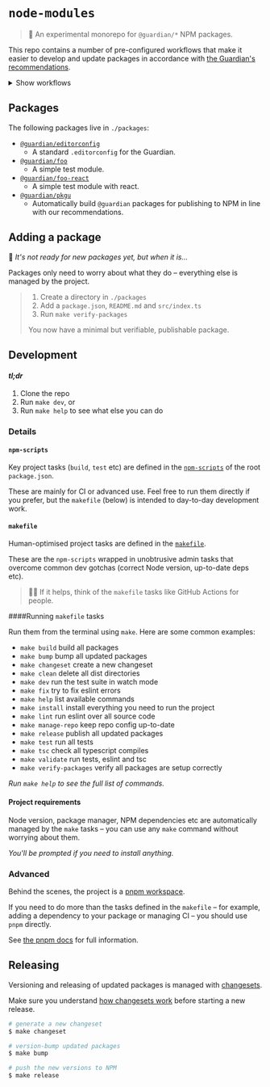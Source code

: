 # `node-modules`

> 🧪 An experimental monorepo for `@guardian/*` NPM packages.

This repo contains a number of pre-configured workflows that make it easier to develop and update packages in accordance with [the Guardian's recommendations](https://github.com/guardian/recommendations/blob/main/npm-packages.md).

<details>
<summary>Show workflows</summary>

-   [x] Node version management
-   [x] NPM package management
-   [x] TypeScript configuration
-   [x] Eslint configuration
-   [x] Testing (using [Jest](https://jestjs.io/))
-   [x] Bundling (using `@guardian/pkgu` – a member of this project)
-   [ ] Versioning (using [changesets](https://github.com/atlassian/changesets))
-   [ ] Publishing (using [changesets](https://github.com/atlassian/changesets))
-   [x] Package config validation
</details>

## Packages

The following packages live in `./packages`:

<!-- START PACKAGES -->
<!-- THIS LIST IS AUTOGENERATED BY scripts/manage-repo/update-readme/list-packages.js -->

-   [`@guardian/editorconfig`](https://github.com/guardian/node-modules/tree/main/packages/editorconfig)
    -   A standard `.editorconfig` for the Guardian.
-   [`@guardian/foo`](https://github.com/guardian/node-modules/tree/main/packages/foo)
    -   A simple test module.
-   [`@guardian/foo-react`](https://github.com/guardian/node-modules/tree/main/packages/foo-react)
    -   A simple test module with react.
-   [`@guardian/pkgu`](https://github.com/guardian/node-modules/tree/main/packages/pkgu)
    -   Automatically build `@guardian` packages for publishing to NPM in line with our recommendations.

<!-- END PACKAGES -->

## Adding a package

🚧 _It's not ready for new packages yet, but when it is..._

Packages only need to worry about what they do – everything else is managed by the project.

> 1. Create a directory in `./packages`
> 1. Add a `package.json`, `README.md` and `src/index.ts`
> 1. Run `make verify-packages`
>
> You now have a minimal but verifiable, publishable package.

## Development

#### _tl;dr_

1. Clone the repo
1. Run `make dev`, or
1. Run `make help` to see what else you can do

### Details

#### `npm-scripts`

Key project tasks (`build`, `test` etc) are defined in the [`npm-scripts`](https://docs.npmjs.com/misc/scripts) of the root `package.json`.

These are mainly for CI or advanced use. Feel free to run them directly if you prefer, but the `makefile` (below) is intended to day-to-day development work.

#### `makefile`

Human-optimised project tasks are defined in the [`makefile`](./Makefile).

These are the `npm-scripts` wrapped in unobtrusive admin tasks that overcome common dev gotchas (correct Node version, up-to-date deps etc).

> 🧑‍💻 If it helps, think of the `makefile` tasks like GitHub Actions for people.

####Running `makefile` tasks

Run them from the terminal using `make`. Here are some common examples:

<!-- START MAKE TASKS -->
<!-- THIS LIST IS AUTOGENERATED BY scripts/manage-repo/update-readme/list-make-tasks.js -->

-   `make build` build all packages
-   `make bump` bump all updated packages
-   `make changeset` create a new changeset
-   `make clean` delete all dist directories
-   `make dev` run the test suite in watch mode
-   `make fix` try to fix eslint errors
-   `make help` list available commands
-   `make install` install everything you need to run the project
-   `make lint` run eslint over all source code
-   `make manage-repo` keep repo config up-to-date
-   `make release` publish all updated packages
-   `make test` run all tests
-   `make tsc` check all typescript compiles
-   `make validate` run tests, eslint and tsc
-   `make verify-packages` verify all packages are setup correctly

<!-- END MAKE TASKS -->

_Run `make help` to see the full list of commands._

#### Project requirements

Node version, package manager, NPM dependencies etc are automatically managed by the `make` tasks – you can use any `make` command without worrying about them.

_You'll be prompted if you need to install anything._

### Advanced

Behind the scenes, the project is a [pnpm workspace](https://pnpm.io/workspaces).

If you need to do more than the tasks defined in the `makefile` – for example, adding a dependency to your package or managing CI – you should use `pnpm` directly.

See [the pnpm docs](https://pnpm.io) for full information.

## Releasing

Versioning and releasing of updated packages is managed with [changesets](https://github.com/atlassian/changesets).

Make sure you understand [how changesets work](https://github.com/atlassian/changesets/blob/main/docs/detailed-explanation.md) before starting a new release.

```bash
# generate a new changeset
$ make changeset

# version-bump updated packages
$ make bump

# push the new versions to NPM
$ make release
```
